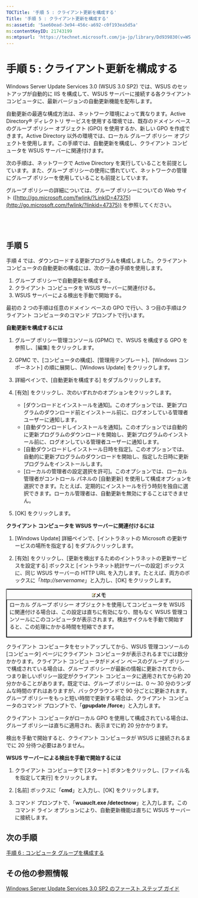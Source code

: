 ```yaml
---
TOCTitle: '手順 5 : クライアント更新を構成する'
Title: '手順 5 : クライアント更新を構成する'
ms:assetid: '5ae60ead-3e94-456c-a692-c0f193ea5d5a'
ms:contentKeyID: 21743199
ms:mtpsurl: 'https://technet.microsoft.com/ja-jp/library/Dd939830(v=WS.10)'
---
```


手順 5 : クライアント更新を構成する
===================================

Windows Server Update Services 3.0 (WSUS 3.0 SP2) では、WSUS のセットアップが自動的に IIS を構成して、WSUS サーバーに接続する各クライアント コンピュータに、最新バージョンの自動更新機能を配布します。

自動更新の最適な構成方法は、ネットワーク環境によって異なります。Active Directory® ディレクトリ サービスを使用する環境では、既存のドメイン ベースのグループ ポリシー オブジェクト (GPO) を使用するか、新しい GPO を作成できます。Active Directory 以外の環境では、ローカル グループ ポリシー オブジェクトを使用します。この手順では、自動更新を構成し、クライアント コンピュータを WSUS サーバーに関連付けます。

次の手順は、ネットワークで Active Directory を実行していることを前提としています。また、グループ ポリシーの使用に慣れていて、ネットワークの管理にグループ ポリシーを使用していることも前提としています。

グループ ポリシーの詳細については、グループ ポリシーについての Web サイト ([http://go.microsoft.com/fwlink/?LinkID=47375](http://go.microsoft.com/fwlink/?linkid=47375)) を参照してください。

 
-

手順 5
------

手順 4 では、ダウンロードする更新プログラムを構成しました。クライアント コンピュータの自動更新の構成には、次の一連の手順を使用します。

1.  グループ ポリシーで自動更新を構成する。
2.  クライアント コンピュータを WSUS サーバーに関連付ける。
3.  WSUS サーバーによる検出を手動で開始する。

最初の 2 つの手順は任意のドメイン ベースの GPO で行い、3 つ目の手順はクライアント コンピュータのコマンド プロンプトで行います。

**自動更新を構成するには**
1.  グループ ポリシー管理コンソール (GPMC) で、WSUS を構成する GPO を参照し、\[編集\] をクリックします。

2.  GPMC で、\[コンピュータの構成\]、\[管理用テンプレート\]、\[Windows コンポーネント\] の順に展開し、\[Windows Update\] をクリックします。

3.  詳細ペインで、\[自動更新を構成する\] をダブルクリックします。

4.  \[有効\] をクリックし、次のいずれかのオプションをクリックします。

    -   \[ダウンロードとインストールを通知\]。このオプションでは、更新プログラムのダウンロード前とインストール前に、ログオンしている管理者ユーザーに通知します。
    -   \[自動ダウンロードしインストールを通知\]。このオプションでは自動的に更新プログラムのダウンロードを開始し、更新プログラムのインストール前に、ログオンしている管理者ユーザーに通知します。
    -   \[自動ダウンロードしインストール日時を指定\]。このオプションでは、自動的に更新プログラムのダウンロードを開始し、指定した日時に更新プログラムをインストールします。
    -   \[ローカルの管理者の設定選択を許可\]。このオプションでは、ローカル管理者がコントロール パネルの \[自動更新\] を使用して構成オプションを選択できます。たとえば、定期的にインストールを行う時刻を独自に選択できます。ローカル管理者は、自動更新を無効にすることはできません。

5.  \[OK\] をクリックします。

**クライアント コンピュータを WSUS サーバーに関連付けるには**
1.  \[Windows Update\] 詳細ペインで、\[イントラネットの Microsoft の更新サービスの場所を指定する\] をダブルクリックします。

2.  \[有効\] をクリックし、\[更新を検出するためのイントラネットの更新サービスを設定する\] ボックスと \[イントラネット統計サーバーの設定\] ボックスに、同じ WSUS サーバーの HTTP URL を入力します。たとえば、両方のボックスに「*http://servername*」と入力し、\[OK\] をクリックします。

<p> </p>
<table style="border:1px solid black;">
<colgroup>
<col width="100%" />
</colgroup>
<thead>
<tr class="header">
<th><img src="images/Dd939830.note(WS.10).gif" />メモ</th>
</tr>
</thead>
<tbody>
<tr class="odd">
<td style="border:1px solid black;">ローカル グループ ポリシー オブジェクトを使用してコンピュータを WSUS に関連付ける場合は、この設定は直ちに有効になり、間もなく WSUS 管理コンソールにこのコンピュータが表示されます。検出サイクルを手動で開始すると、この処理にかかる時間を短縮できます。
<p></p></td>
</tr>
</tbody>
</table>
<p> </p>

クライアント コンピュータをセットアップしてから、WSUS 管理コンソールの \[コンピュータ\] ページにクライアント コンピュータが表示されるまでには数分かかります。クライアント コンピュータがドメイン ベースのグループ ポリシーで構成されている場合は、グループ ポリシーが最新の情報に更新されてから、つまり新しいポリシー設定がクライアント コンピュータに適用されてから約 20 分かかることがあります。既定では、グループ ポリシーは、0 ～ 30 分のランダムな時間のずれはありますが、バックグラウンドで 90 分ごとに更新されます。グループ ポリシーをもっと短い時間で更新する場合は、クライアント コンピュータのコマンド プロンプトで、「**gpupdate /force**」と入力します。

クライアント コンピュータがローカル GPO を使用して構成されている場合は、グループ ポリシーは直ちに適用され、表示までに約 20 分かかります。

検出を手動で開始すると、クライアント コンピュータが WSUS に接続されるまでに 20 分待つ必要はありません。

**WSUS サーバーによる検出を手動で開始するには**
1.  クライアント コンピュータで \[スタート\] ボタンをクリックし、\[ファイル名を指定して実行\] をクリックします。

2.  \[名前\] ボックスに「**cmd**」と入力し、\[OK\] をクリックします。

3.  コマンド プロンプトで、「**wuauclt.exe /detectnow**」と入力します。このコマンド ライン オプションにより、自動更新機能は直ちに WSUS サーバーに接続します。

次の手順
--------

[手順 6 : コンピュータ グループを構成する](https://technet.microsoft.com/70518732-2179-4e41-9609-7f9999867f41)

その他の参照情報
----------------

[Windows Server Update Services 3.0 SP2 のファースト ステップ ガイド](https://technet.microsoft.com/4b504edc-93b3-45b0-a7e8-d0107f1a4442)
